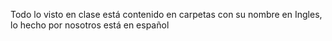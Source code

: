 Todo lo visto en clase está contenido en carpetas con su nombre en Ingles, lo hecho por nosotros está en español

